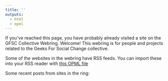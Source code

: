 ```yaml
---
title: ''
outputs:
  - html
  - opml
---
```


If you've reached this page, you have probably already visited a site on the GFSC Collective Webring. Welcome! This webring is for people and projects related to the Geeks For Social Change collective.

Some of the websites in the webring have RSS feeds. You can import these into your RSS reader with [this OPML file](index.opml)

Some recent posts from sites in the ring:
